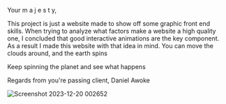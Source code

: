 Your m a j e s t y,

This project is just a website made to show off some graphic front end skills.
When trying to analyze what factors make a website a high quality one, I concluded that good
interactive animations are the key component. As a result I made this website with that idea
in mind. You can move the clouds around, and the earth spins

Keep spinning the planet and see what happens

Regards from you're passing client, Daniel Awoke



![Screenshot 2023-12-20 002652](https://github.com/danielawoke/a-pretty-looking-website/assets/72922216/20f4101d-52fd-4d39-9829-36377918383f)
